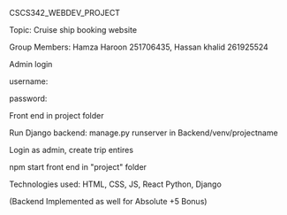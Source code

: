 
CSCS342_WEBDEV_PROJECT

Topic: Cruise ship booking website

Group Members: Hamza Haroon 251706435, Hassan khalid 261925524

Admin login

username:

password:

Front end in project folder

Run Django backend: manage.py runserver in Backend/venv/projectname

Login as admin, create trip entires

npm start front end in "project" folder

Technologies used: HTML, CSS, JS, React Python, Django

(Backend Implemented as well for Absolute +5 Bonus)
